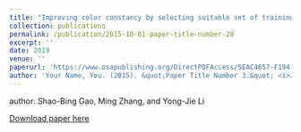 ```yaml
---
title: "Improving color constancy by selecting suitable set of training images"
collection: publications
permalink: /publication/2015-10-01-paper-title-number-28
excerpt: ''
date: 2019
venue: ''
paperurl: 'https://www.osapublishing.org/DirectPDFAccess/5EAC4657-F194-944B-D301150E00E35D66_417110/oe-27-18-25611.pdf?da=1&id=417110&seq=0&mobile=no'
author: 'Your Name, You. (2015). &quot;Paper Title Number 3.&quot; <i>Journal 1</i>. 1(3).'
---
```


author: Shao-Bing Gao, Ming Zhang, and Yong-Jie Li

[Download paper here](https://www.osapublishing.org/DirectPDFAccess/5EAC4657-F194-944B-D301150E00E35D66_417110/oe-27-18-25611.pdf?da=1&id=417110&seq=0&mobile=no)

